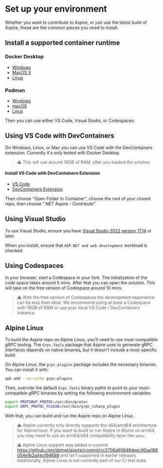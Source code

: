 # Set up your environment

Whether you want to contribute to Aspire, or just use the latest build of Aspire, these are the common pieces you need to install.

## Install a supported container runtime

### Docker Desktop
* [Windows](https://docs.docker.com/desktop/install/windows-install/)
* [MacOS X](https://docs.docker.com/desktop/install/mac-install/)
* [Linux](https://docs.docker.com/desktop/install/linux-install/)

### Podman
* [Windows](https://podman.io/docs/installation#windows)
* [macOS](https://podman.io/docs/installation#macos)
* [Linux](https://podman.io/docs/installation#installing-on-linux)

Then you can use either VS Code, Visual Studio, or Codespaces:

## Using VS Code with DevContainers

On Windows, Linux, or Mac you can use VS Code with the DevContainers extension. Currently it's only tested with Docker Desktop.

> :warning: This will use around 16GB of RAM, after you loaded the solution.

#### Install VS Code with DevContainers Extension

* [VS Code](https://code.visualstudio.com/Download)
* [DevContainers Extension](https://marketplace.visualstudio.com/items?itemName=ms-VSCode-remote.remote-containers)

Then choose "Open Folder In Container", choose the root of your cloned repo, then choose ".NET Aspire - Contribute".

## Using Visual Studio

To use Visual Studio, ensure you have [Visual Studio 2022 version 17.14](https://visualstudio.microsoft.com/vs) or later.

When you install, ensure that `ASP.NET and web development` workload is checked.

## Using Codespaces

In your browser, start a Codespace in your fork. The initialization of the code space takes around 5 mins. After that you can open the solution.
This will take on the free version of Codespace around 10 mins.

> :warning: With the free version of Codespaces the development experience can be less than ideal. We recommend using at least a Codespace with 16GB of RAM or use your local VS Code / DevContainers instance.

## Alpine Linux

To build the Aspire repo on Alpine Linux, you'll need to use musl-compatible gRPC tooling. The `Grpc.Tools` package that Aspire uses to generate gRPC interfaces depends on native binaries, but it doesn't include a musl-specific build.

On Alpine Linux, the `grpc-plugins` package includes the necessary binaries. You can install it with:

```bash
apk add --no-cache grpc-plugins
```

Then, override the default `Grpc.Tools` binary paths to point to your musl-compatible gRPC binaries by setting the following environment variables:

```bash
export PROTOBUF_PROTOC=/usr/bin/protoc
export GRPC_PROTOC_PLUGIN=/usr/bin/grpc_csharp_plugin
```

With that, you can build and run the Aspire repo on Alpine Linux.

> :warning: Aspire currently only directly supports the x64/amd64 architecture for Alpine/musl. If you want to build or run Aspire in Alpine on arm64, you may need to use an arm64/x64 compatibility layer like `qemu`.
>
> :warning: Alpine Linux support was added in commit https://github.com/dotnet/aspire/commit/cc2706a90848deec90aa166054e1b2a4ecf94689 and isn't supported in earlier releases. Additionally, Alpine Linux is not currently part of our CI test suite.